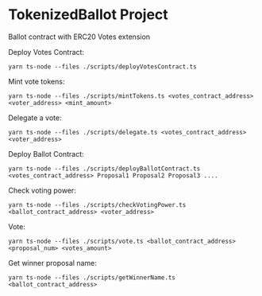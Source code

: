 # TokenizedBallot Project

Ballot contract with ERC20 Votes extension

Deploy Votes Contract:

```shell
yarn ts-node --files ./scripts/deployVotesContract.ts
```

Mint vote tokens:

```shell
yarn ts-node --files ./scripts/mintTokens.ts <votes_contract_address> <voter_address> <mint_amount>
```

Delegate a vote:

```shell
yarn ts-node --files ./scripts/delegate.ts <votes_contract_address> <voter_address>
```

Deploy Ballot Contract:

```shell
yarn ts-node --files ./scripts/deployBallotContract.ts <votes_contract_address> Proposal1 Proposal2 Proposal3 ....
```

Check voting power:

```shell
yarn ts-node --files ./scripts/checkVotingPower.ts <ballot_contract_address> <voter_address>
```

Vote:

```shell
yarn ts-node --files ./scripts/vote.ts <ballot_contract_address> <proposal_num> <votes_amount>
```

Get winner proposal name:

```shell
yarn ts-node --files ./scripts/getWinnerName.ts <ballot_contract_address>
```
